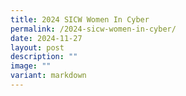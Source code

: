 ```yaml
---
title: 2024 SICW Women In Cyber
permalink: /2024-sicw-women-in-cyber/
date: 2024-11-27
layout: post
description: ""
image: ""
variant: markdown
---
```

